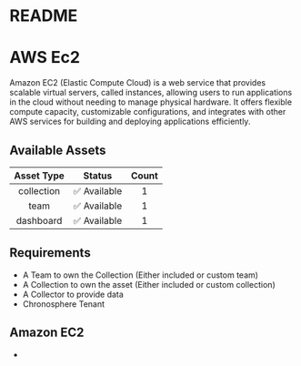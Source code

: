 
README
======

# AWS Ec2


Amazon EC2 (Elastic Compute Cloud) is a web service that provides scalable virtual servers, called instances, allowing users to run applications in the cloud without needing to manage physical hardware. It offers flexible compute capacity, customizable configurations, and integrates with other AWS services for building and deploying applications efficiently.
## Available Assets

|Asset Type|Status|Count|
| :---: | :---: | :---: |
|collection|✅ Available|1|
|team|✅ Available|1|
|dashboard|✅ Available|1|

## Requirements

- A Team to own the Collection (Either included or custom team)
- A Collection to own the asset (Either included or custom collection)
- A Collector to provide data
- Chronosphere Tenant

## Amazon EC2

- 
